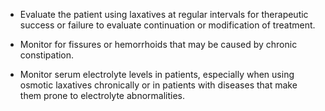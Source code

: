 - Evaluate the patient using laxatives at regular intervals for therapeutic success or failure to evaluate continuation or modification of treatment.

- Monitor for fissures or hemorrhoids that may be caused by chronic constipation.

- Monitor serum electrolyte levels in patients, especially when using osmotic laxatives chronically or in patients with diseases that make them prone to electrolyte abnormalities.